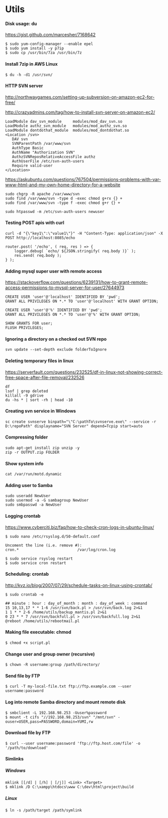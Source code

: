 Utils
=====

#### Disk usage: du

https://gist.github.com/marcesher/7168642

    $ sudo yum-config-manager --enable epel
    $ sudo yum install -y p7ip
    $ sudo cp /usr/bin/7za /usr/bin/7z

#### Install 7zip in AWS Linux

    $ du -h -d1 /usr/svn/

#### HTTP SVN server

http://northwaygames.com/setting-up-subversion-on-amazon-ec2-for-free/

http://crazyadmins.com/tag/how-to-install-svn-server-on-amazon-ec2/

	LoadModule dav_svn_module     modules/mod_dav_svn.so
	LoadModule authz_svn_module   modules/mod_authz_svn.so
	LoadModule dontdothat_module  modules/mod_dontdothat.so
	<Location /svn>
	   DAV svn
	   SVNParentPath /var/www/svn
	   AuthType Basic
	   AuthName "Authorization SVN"
	   AuthzSVNReposRelativeAccessFile authz
	   AuthUserFile /etc/svn-auth-users
	   Require valid-user
	</Location>

https://askubuntu.com/questions/767504/permissions-problems-with-var-www-html-and-my-own-home-directory-for-a-website

	sudo chgrp -R apache /var/www/svn
	sudo find /var/www/svn -type d -exec chmod g+rx {} +
	sudo find /var/www/svn -type f -exec chmod g+r {} +
        
    sudo htpasswd -m /etc/svn-auth-users newuser

#### Testing POST apis with curl

    curl -d "{\"key1\":\"value1\"}" -H "Content-Type: application/json" -X POST http://localhost:8085/echo
    
    router.post( '/echo', ( req, res ) => {
        logger.debug( `echo/ ${JSON.stringify( req.body )}` );
        res.send( req.body );
    } );    

#### Adding mysql super user with remote access

https://stackoverflow.com/questions/6239131/how-to-grant-remote-access-permissions-to-mysql-server-for-user/27644973

    CREATE USER 'user'@'localhost' IDENTIFIED BY 'pwd';
    GRANT ALL PRIVILEGES ON *.* TO 'user'@'localhost' WITH GRANT OPTION;

    CREATE USER 'user'@'%' IDENTIFIED BY 'pwd';
    GRANT ALL PRIVILEGES ON *.* TO 'user'@'%' WITH GRANT OPTION;

    SHOW GRANTS FOR user;
    FLUSH PRIVILEGES;

#### Ignoring a directory on a checked out SVN repo

    svn update --set-depth exclude folderToIgnore

#### Deleting temporary files in linux

https://serverfault.com/questions/232525/df-in-linux-not-showing-correct-free-space-after-file-removal/232526

    df
    lsof | grep deleted
    killall -9 gdrive
    du -hs * | sort -rh | head -10
    
#### Creating svn service in Windows

    sc create svnserve binpath="\"C:\pathTo\svnserve.exe\" --service -r D:\repoPath" displayname="SVN Server" depend=Tcpip start=auto

#### Compressing folder

    sudo apt-get install zip unzip -y
    zip -r OUTPUT.zip FOLDER

#### Show system info

    cat /var/run/motd.dynamic

#### Adding user to Samba

    sudo useradd NewUser
    sudo usermod -a -G sambagroup NewUser
    sudo smbpasswd -a NewUser

#### Logging crontab

https://www.cyberciti.biz/faq/how-to-check-cron-logs-in-ubuntu-linux/

    $ sudo nano /etc/rsyslog.d/50-default.conf

    Uncoment the line (i.e. remove #):
    cron.*                          /var/log/cron.log
    
    $ sudo service rsyslog restart
    $ sudo service cron restart    

#### Scheduling: crontab

http://kvz.io/blog/2007/07/29/schedule-tasks-on-linux-using-crontab/

    $ sudo crontab -e

    ## minute : hour : day_of_month : month : day_of_week : command
    15 10,13,17 * * 1-6 /usr/svn/back.pl > /usr/svn/back.log 2>&1
    1 1 * * 2-6 /home/utils/backup_mantis.pl 2>&1
    0 23 * * 7 /usr/svn/backfull.pl > /usr/svn/backfull.log 2>&1
    @reboot /home/utils/rebootmail.pl

#### Making file executable: chmod

    $ chmod +x script.pl

#### Change user and group owner (recursive)

    $ chown -R username:group /path/directory/

#### Send file by FTP

    $ curl -T my-local-file.txt ftp://ftp.example.com --user username:password

#### Log into remote Samba directory and mount remote disk

    $ smbclient -L 192.168.98.253 -Uuser%password
    $ mount -t cifs "//192.168.98.253/svn" "/mnt/svn" -ouser=USER,pass=PASSWORD,domain=YUMI,rw

#### Download file by FTP

    $ curl --user username:password 'ftp://ftp.host.com/file' -o '/path/to/download'

#### Simlinks
##### Windows

    mklink [[/d] | [/h] | [/j]] <Link> <Target>
    $ mklink /D C:\xampp\htdocs\www C:\dev\html\project\build

##### Linux
    $ ln -s /path/target /path/symlink
    
